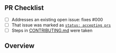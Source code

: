 <!-- 👋 Hi, thanks for sending a PR to cspell-populate-words! 🔖
Please fill out all fields below and make sure each item is true and [x] checked.
Otherwise we may not be able to review your PR. -->

## PR Checklist

- [ ] Addresses an existing open issue: fixes #000
- [ ] That issue was marked as [`status: accepting prs`](https://github.com/JoshuaKGoldberg/cspell-populate-words/issues?q=is%3Aopen+is%3Aissue+label%3A%22status%3A+accepting+prs%22)
- [ ] Steps in [CONTRIBUTING.md](https://github.com/JoshuaKGoldberg/cspell-populate-words/blob/main/.github/CONTRIBUTING.md) were taken

## Overview

<!-- Description of what is changed and how the code change does that. -->
